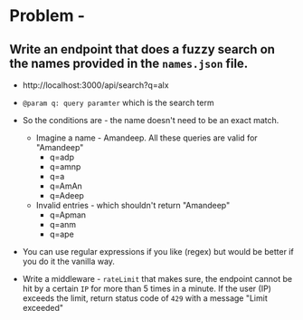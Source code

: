 # Problem -

## Write an endpoint that does a fuzzy search on the names provided in the `names.json` file.

- http://localhost:3000/api/search?q=alx
- `@param q: query paramter` which is the search term
- So the conditions are - the name doesn't need to be an exact match.

  - Imagine a name - Amandeep. All these queries are valid for "Amandeep"
    - q=adp
    - q=amnp
    - q=a
    - q=AmAn
    - q=Adeep
  - Invalid entries - which shouldn't return "Amandeep"
    - q=Apman
    - q=anm
    - q=ape

- You can use regular expressions if you like (regex) but would be better if you do it the vanilla way.
- Write a middleware - `rateLimit` that makes sure, the endpoint cannot be hit by a certain `IP` for more than 5 times in a minute. If the user (IP) exceeds the limit, return status code of `429` with a message "Limit exceeded"
